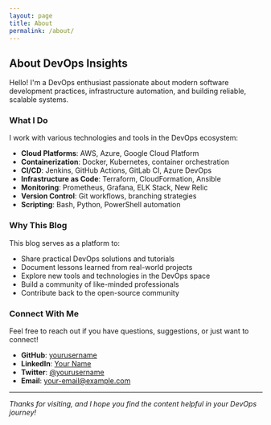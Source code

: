 ```yaml
---
layout: page
title: About
permalink: /about/
---
```


## About DevOps Insights

Hello! I'm a DevOps enthusiast passionate about modern software development practices, infrastructure automation, and building reliable, scalable systems.

### What I Do

I work with various technologies and tools in the DevOps ecosystem:

- **Cloud Platforms**: AWS, Azure, Google Cloud Platform
- **Containerization**: Docker, Kubernetes, container orchestration
- **CI/CD**: Jenkins, GitHub Actions, GitLab CI, Azure DevOps
- **Infrastructure as Code**: Terraform, CloudFormation, Ansible
- **Monitoring**: Prometheus, Grafana, ELK Stack, New Relic
- **Version Control**: Git workflows, branching strategies
- **Scripting**: Bash, Python, PowerShell automation

### Why This Blog

This blog serves as a platform to:

- Share practical DevOps solutions and tutorials
- Document lessons learned from real-world projects
- Explore new tools and technologies in the DevOps space
- Build a community of like-minded professionals
- Contribute back to the open-source community

### Connect With Me

Feel free to reach out if you have questions, suggestions, or just want to connect!

- **GitHub**: [yourusername](https://github.com/yourusername)
- **LinkedIn**: [Your Name](https://linkedin.com/in/yourusername)
- **Twitter**: [@yourusername](https://twitter.com/yourusername)
- **Email**: your-email@example.com

---

*Thanks for visiting, and I hope you find the content helpful in your DevOps journey!*
